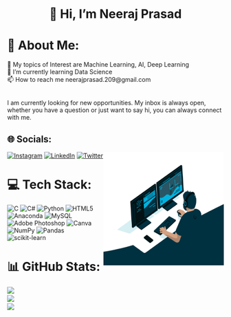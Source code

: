 <h1 align="center">👋 Hi, I’m Neeraj Prasad <br></h1>
<h1> 💫 About Me: <br> </h1>
<p>
🔭 My topics of Interest are Machine Learning, AI, Deep Learning </br>
🌱 I’m currently learning Data Science </br>
📫 How to reach me neerajprasad.209@gmail.com </br>
</p>
<!-- ---- -->

<!-- ---- -->
<br>I am currently looking for new opportunities. My inbox is always open, whether you have a question or just want to say hi, you can always connect with me. </br>
<!-- ---- -->

## 🌐 Socials:
[![Instagram](https://img.shields.io/badge/Instagram-%23E4405F.svg?logo=Instagram&logoColor=white)](https://www.instagram.com/neeraj._.20/) [![LinkedIn](https://img.shields.io/badge/LinkedIn-%230077B5.svg?logo=linkedin&logoColor=white)](https://www.linkedin.com/in/neeraj-prasad-86a89b202/) [![Twitter](https://img.shields.io/badge/Twitter-%231DA1F2.svg?logo=Twitter&logoColor=white)](https://twitter.com/https://twitter.com/Neeraj2097) 
<img  align="right" alt="GIF" src="https://raw.githubusercontent.com/kritikseth/kritikseth/master/assets/images/codegif.gif" width="280" height="264" /><br/>
<!-- ---- -->

# 💻 Tech Stack:
![C](https://img.shields.io/badge/c-%2300599C.svg?style=for-the-badge&logo=c&logoColor=white) ![C#](https://img.shields.io/badge/c%23-%23239120.svg?style=for-the-badge&logo=c-sharp&logoColor=white) ![Python](https://img.shields.io/badge/python-3670A0?style=for-the-badge&logo=python&logoColor=ffdd54) ![HTML5](https://img.shields.io/badge/html5-%23E34F26.svg?style=for-the-badge&logo=html5&logoColor=white) ![Anaconda](https://img.shields.io/badge/Anaconda-%2344A833.svg?style=for-the-badge&logo=anaconda&logoColor=white) ![MySQL](https://img.shields.io/badge/mysql-%2300f.svg?style=for-the-badge&logo=mysql&logoColor=white) ![Adobe Photoshop](https://img.shields.io/badge/adobephotoshop-%2331A8FF.svg?style=for-the-badge&logo=adobephotoshop&logoColor=white) ![Canva](https://img.shields.io/badge/Canva-%2300C4CC.svg?style=for-the-badge&logo=Canva&logoColor=white) ![NumPy](https://img.shields.io/badge/numpy-%23013243.svg?style=for-the-badge&logo=numpy&logoColor=white) ![Pandas](https://img.shields.io/badge/pandas-%23150458.svg?style=for-the-badge&logo=pandas&logoColor=white) ![scikit-learn](https://img.shields.io/badge/scikit--learn-%23F7931E.svg?style=for-the-badge&logo=scikit-learn&logoColor=white)<br>


<!-- ---- -->
# 📊 GitHub Stats:
![](https://github-readme-stats.vercel.app/api/top-langs/?username=neerajprasad209&theme=highcontrast&hide_border=false&include_all_commits=true&count_private=true&layout=compact)<br>
![](https://github-readme-stats.vercel.app/api?username=neerajprasad209&theme=highcontrast&hide_border=false&include_all_commits=true&count_private=true)<br/>
![](https://github-readme-streak-stats.herokuapp.com/?user=neerajprasad209&theme=highcontrast&hide_border=false)<br/>


<!-- Proudly created with GPRM ( https://gprm.itsvg.in ) -->
